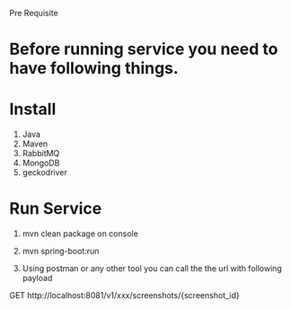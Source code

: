 Pre Requisite


# Before running service you need to have following things.

# Install

1. Java
2. Maven
3. RabbitMQ
4. MongoDB
5. geckodriver


# Run Service

1. mvn clean package on console

2. mvn spring-boot:run

3. Using postman or any other tool you can call the the url with following payload

GET  http://localhost:8081/v1/xxx/screenshots/{screenshot_id}





